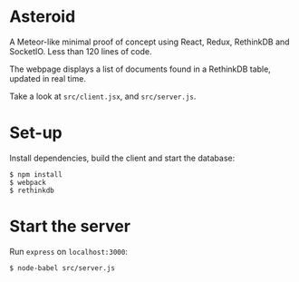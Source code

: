 # Asteroid

A Meteor-like minimal proof of concept using React, Redux, RethinkDB and SocketIO.
Less than 120 lines of code.

The webpage displays a list of documents found in a RethinkDB table, updated in
real time.

Take a look at `src/client.jsx`, and `src/server.js`.


# Set-up

Install dependencies, build the client and start the database:

    $ npm install
    $ webpack
    $ rethinkdb


# Start the server

Run `express` on `localhost:3000`:

    $ node-babel src/server.js
